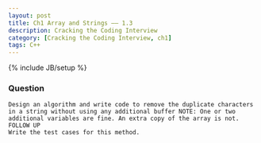 ```yaml
---
layout: post
title: Ch1 Array and Strings —— 1.3
description: Cracking the Coding Interview
category: [Cracking the Coding Interview, ch1]
tags: C++
---
```

{% include JB/setup %}

### Question

	Design an algorithm and write code to remove the duplicate characters in a string without using any additional buffer NOTE: One or two additional variables are fine. An extra copy of the array is not.
	FOLLOW UP
	Write the test cases for this method.

